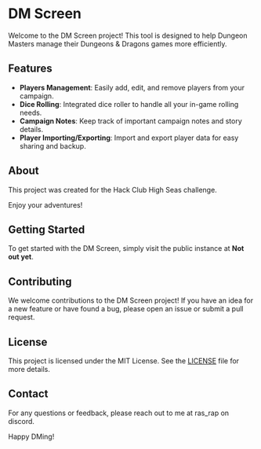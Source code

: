 # DM Screen

Welcome to the DM Screen project! This tool is designed to help Dungeon Masters manage their Dungeons & Dragons games more efficiently.

## Features

- **Players Management**: Easily add, edit, and remove players from your campaign.
- **Dice Rolling**: Integrated dice roller to handle all your in-game rolling needs.
- **Campaign Notes**: Keep track of important campaign notes and story details.
- **Player Importing/Exporting**: Import and export player data for easy sharing and backup.

## About

This project was created for the Hack Club High Seas challenge.

Enjoy your adventures!

## Getting Started

To get started with the DM Screen, simply visit the public instance at **Not out yet**.

## Contributing

We welcome contributions to the DM Screen project! If you have an idea for a new feature or have found a bug, please open an issue or submit a pull request.

## License

This project is licensed under the MIT License. See the [LICENSE](LICENSE) file for more details.

## Contact

For any questions or feedback, please reach out to me at ras_rap on discord.

Happy DMing!
